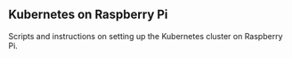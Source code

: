 Kubernetes on Raspberry Pi
-------------------------

Scripts and instructions on setting up the Kubernetes cluster on Raspberry Pi.